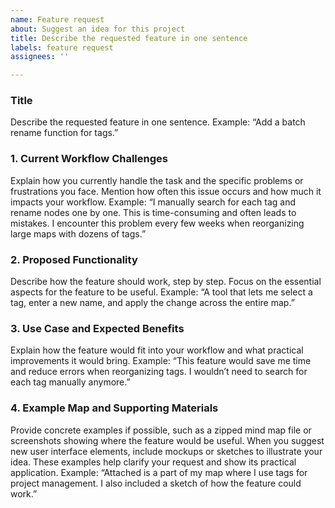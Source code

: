 ```yaml
---
name: Feature request
about: Suggest an idea for this project
title: Describe the requested feature in one sentence
labels: feature request
assignees: ''

---
```


### Title

Describe the requested feature in one sentence.
Example: “Add a batch rename function for tags.”

### 1. Current Workflow Challenges

Explain how you currently handle the task and the specific problems or frustrations you face. Mention how often this issue occurs and how much it impacts your workflow.
Example: “I manually search for each tag and rename nodes one by one. This is time-consuming and often leads to mistakes. I encounter this problem every few weeks when reorganizing large maps with dozens of tags.”

### 2. Proposed Functionality

Describe how the feature should work, step by step. Focus on the essential aspects for the feature to be useful.
Example: “A tool that lets me select a tag, enter a new name, and apply the change across the entire map.”

### 3. Use Case and Expected Benefits

Explain how the feature would fit into your workflow and what practical improvements it would bring.
Example: “This feature would save me time and reduce errors when reorganizing tags. I wouldn’t need to search for each tag manually anymore.”

### 4. Example Map and Supporting Materials

Provide concrete examples if possible, such as a zipped mind map file or screenshots showing where the feature would be useful. When you suggest new user interface elements, include mockups or sketches to illustrate your idea. These examples help clarify your request and show its practical application.
Example: “Attached is a part of my map where I use tags for project management. I also included a sketch of how the feature could work.”
